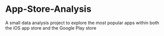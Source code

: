 # App-Store-Analysis
A small data analysis project to explore the most popular apps within both the iOS app store and the Google Play store
